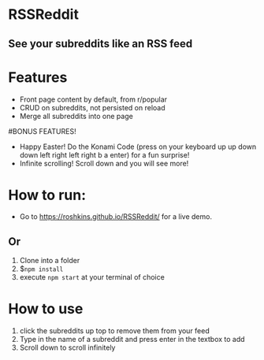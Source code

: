 # RSSReddit
## See your subreddits like an RSS feed

# Features
* Front page content by default, from r/popular
* CRUD on subreddits, not persisted on reload
* Merge all subreddits into one page


#BONUS FEATURES!
* Happy Easter! Do the Konami Code (press on your keyboard up up down down left right left right b a enter) for a fun surprise!
* Infinite scrolling! Scroll down and you will see more!

# How to run:

* Go to https://roshkins.github.io/RSSReddit/ for a live demo.

## Or

1. Clone into a folder
2. $`npm install`
2. execute `npm start` at your terminal of choice

# How to use

1. click the subreddits up top to remove them from your feed
2. Type in the name of a subreddit and press enter in the textbox to add
3. Scroll down to scroll infinitely
